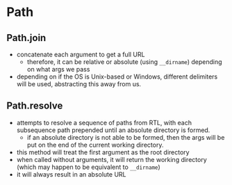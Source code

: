 
# Path
## Path.join
- concatenate each argument to get a full URL
	- therefore, it can be relative or absolute (using `__dirname`) depending on what args we pass 
- depending on if the OS is Unix-based or Windows, different delimiters will be used, abstracting this away from us. 

## Path.resolve
- attempts to resolve a sequence of paths from RTL, with each subsequence path prepended until an absolute directory is formed. 
	- if an absolute directory is not able to be formed, then the args will be put on the end of the current working directory. 
- this method will treat the first argument as the root directory 
- when called without arguments, it will return the working directory (which may happen to be equivalent to `__dirname`)
- it will always result in an absolute URL 
